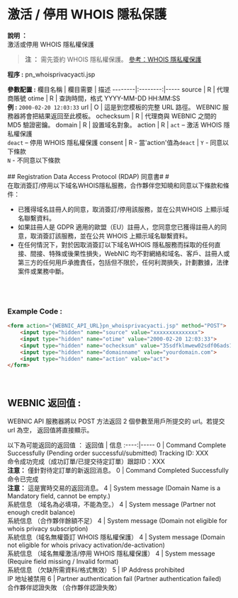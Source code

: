 # 激活 / 停用 WHOIS 隱私保護

**說明 ：** <br>
激活或停用 WHOIS 隱私權保護
> **注 ：** 需先簽約 WHOIS 隱私權保護。 [參考：WHOIS 隱私權保護](23.WHOIS隱私權保護.md)
>
**程序 :** pn_whoisprivacyacti.jsp


**參數配置 :**
欄目名稱 | 欄目需要 | 描述
--------|:--------:|-----
source | R | 代理商賬號
otime | R | 查詢時間，格式 YYYY-MM-DD HH:MM:SS <br> **例 :** `2000-02-20 12:03:33`
url | O | 這是到您模板的完整 URL 路徑。 WEBNIC 服務器將會把結果返回至此模板。
ochecksum | R | 代理商與 WEBNIC 之間的 MD5 驗證密鑰。
domain | R | 設置域名對象。
action | R | `act` – 激活 WHOIS 隱私權保護<br>`deact` – 停用 WHOIS 隱私權保護
consent | R - 當'action'值為`deact` | `Y` - 同意以下條款<br>`N` - 不同意以下條款<BR><BR>## Registration Data Access Protocol (RDAP) 同意書# #<br>在取消簽訂/停用以下域名WHOIS隱私服務，合作夥伴您知曉和同意以下條款和條件：<ul><li>已獲得域名註冊人的同意，取消簽訂/停用該服務，並在公共WHOIS 上顯示域名聯繫資料。 </li><li>如果註冊人是 GDPR 適用的歐盟（EU）註冊人，您同意您已獲得註冊人的同意，取消簽訂該服務，並在公共 WHOIS 上顯示域名聯繫資料。 </li><li>在任何情況下，對於因取消簽訂以下域名WHOIS 隱私服務而採取的任何直接、間接、特殊或後果性損失，WebNIC 均不對網絡和域名、客戶、註冊人或第三方的任何用戶承擔責任，包括但不限於，任何利潤損失，計劃數據，法律案件或業務中斷。 </li></ul>

<br><br>

### Example Code :

```HTML
<form action="{WEBNIC_API_URL}pn_whoisprivacyacti.jsp" method="POST"> 
    <input type="hidden" name="source" value="xxxxxxxxxxxxxx"> 
    <input type="hidden" name="otime" value="2000-02-20 12:03:33"> 
    <input type="hidden" name="ochecksum" value="35sdfklmwew02sdf06ads1asd3"> 
    <input type="hidden" name="domainname" value="yourdomain.com">
    <input type="hidden" name="action" value="act">
</form>
```

<br>

WEBNIC 返回值 :
-----
WEBNIC API 服務器將以 POST 方法返回 2 個參數至用戶所提交的 url。若提交 url 為空， 返回值將直接顯示。

以下為可能返回的返回值 ：
返回值 | 信息
:----:|-----
0 | Command Complete Successfully (Pending order successful/submitted) Tracking ID: XXX <br> 命令成功完成（成功訂單/已提交待定訂單）跟踪ID：XXX <br> **注意：** 僅針對待定訂單的新返回消息。
0 | Command Completed Successfully <br> 命令已完成 <br> **注意：** 這是實時交易的返回消息。
4 | System message (Domain Name is a Mandatory field, cannot be empty.) <br>系統信息 （域名為必填項，不能為空。）
4 | System message (Partner not enough credit balance) <br> 系統信息 （合作夥伴餘額不足）
4 | System message (Domain not eligible for whois privacy subscription) <br> 系統信息（域名無權簽訂 WHOIS 隱私權保護）
4 | System message (Domain not eligible for whois privacy activation/de-activation) <br> 系統信息 （域名無權激活/停用 WHOIS 隱私權保護）
4 | System message (Require field missing / Invalid format) <br> 系統信息 （欠缺所需資料/格式無效）
5 | IP Address prohibited <br> IP 地址被禁用
6 | Partner authentication fail (Partner authentication failed) <br> 合作夥伴認證失敗 （合作夥伴認證失敗）